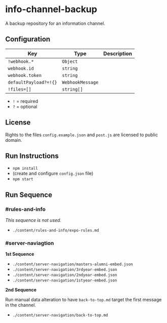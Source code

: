 # info-channel-backup

A backup repository for an information channel.

## Configuration

| Key                   | Type             | Description |
| --------------------- | ---------------- | ----------- |
| `!webhook.*`          | `Object`         |             |
| `webhook.id`          | `string`         |             |
| `webhook.token`       | `string`         |             |
| `defaultPayload?=!{}` | `WebhookMessage` |             |
| `!files=[]`           | `string[]`       |             |

-   `!` = required
-   `?` = optional

## License

Rights to the files `config.example.json` and `post.js` are licensed to public domain.

## Run Instructions

- `npm install`
- (create and configure `config.json` file)
- `npm start`

## Run Sequence

### #rules-and-info

*This sequence is not used.*

- `./content/rules-and-info/expo-rules.md`

### #server-naviagtion

**1st Sequence**

- `./content/server-navigation/masters-alumni-embed.json`
- `./content/server-navigation/3rdyear-embed.json`
- `./content/server-navigation/2ndyear-embed.json`
- `./content/server-navigation/1styear-embed.json`

**2nd Sequence**

Run manual data alteration to have `back-to-top.md` target the first message in the channel.

- `./content/server-navigation/back-to-top.md`